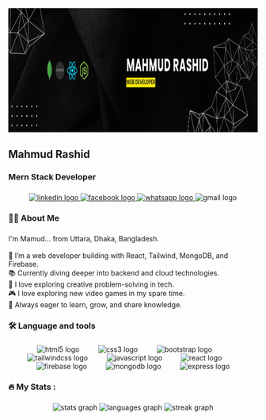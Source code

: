 <div align="center">
  <img height="250" src="https://raw.githubusercontent.com/mahmuddevs/mahmuddevs/refs/heads/main/git%20banner.png"  />
</div>

###

<h2 align="left">Mahmud Rashid</h2>

###

<h3 align="left">Mern Stack Developer</h3>

###

<div align="center">
  <a href="https://www.linkedin.com/in/themahmudrashid/" target="_blank">
    <img src="https://raw.githubusercontent.com/maurodesouza/profile-readme-generator/master/src/assets/icons/social/linkedin/default.svg" width="41" height="29" alt="linkedin logo"  />
  </a>
  <a href="https://www.facebook.com/mahmud.rashid.729768" target="_blank">
    <img src="https://raw.githubusercontent.com/maurodesouza/profile-readme-generator/master/src/assets/icons/social/facebook/default.svg" width="41" height="29" alt="facebook logo"  />
  </a>
  <a href="https://wa.me/01875396416" target="_blank">
    <img src="https://raw.githubusercontent.com/maurodesouza/profile-readme-generator/master/src/assets/icons/social/whatsapp/default.svg" width="41" height="29" alt="whatsapp logo"  />
  </a>
  <img src="https://raw.githubusercontent.com/maurodesouza/profile-readme-generator/master/src/assets/icons/social/gmail/default.svg" width="41" height="29" alt="gmail logo"  />
</div>

###

<h3 align="left">👩‍💻  About Me</h3>

###

<p align="left">I'm Mamud... from Uttara, Dhaka, Bangladesh.<br><br>    🔭 I’m a web developer building with React, Tailwind, MongoDB, and Firebase.<br>    📚 Currently diving deeper into backend and cloud technologies.<br>    🌱 I love exploring creative problem-solving in tech.<br>    🎮 I love exploring new video games in my spare time.<br>    🎯 Always eager to learn, grow, and share knowledge.</p>

###

<h3 align="left">🛠 Language and tools</h3>

###

<div align="center">
  <img src="https://cdn.jsdelivr.net/gh/devicons/devicon/icons/html5/html5-original.svg" height="40" alt="html5 logo"  />
  <img width="30" />
  <img src="https://cdn.jsdelivr.net/gh/devicons/devicon/icons/css3/css3-original.svg" height="40" alt="css3 logo"  />
  <img width="30" />
  <img src="https://cdn.jsdelivr.net/gh/devicons/devicon/icons/bootstrap/bootstrap-original.svg" height="40" alt="bootstrap logo"  />
  <img width="30" />
  <img src="https://img.icons8.com/color/48/tailwind_css.png" height="40" alt="tailwindcss logo"  />
  <img width="30" />
  <img src="https://cdn.jsdelivr.net/gh/devicons/devicon/icons/javascript/javascript-original.svg" height="40" alt="javascript logo"  />
  <img width="30" />
  <img src="https://cdn.jsdelivr.net/gh/devicons/devicon/icons/react/react-original.svg" height="40" alt="react logo"  />
  <img width="30" />
  <img src="https://cdn.jsdelivr.net/gh/devicons/devicon/icons/firebase/firebase-plain-wordmark.svg" height="40" alt="firebase logo"  />
  <img width="30" />
  <img src="https://cdn.jsdelivr.net/gh/devicons/devicon/icons/mongodb/mongodb-original.svg" height="40" alt="mongodb logo"  />
  <img width="30" />
  <img src="https://www.pngfind.com/pngs/m/136-1363736_express-js-icon-png-transparent-png.png" height="40" alt="express logo"  />
</div>

###

<h3 align="left">🔥   My Stats :</h3>

###

<div align="center">
  <img src="https://github-readme-stats.vercel.app/api?username=mahmuddevs&hide_title=false&hide_rank=false&show_icons=true&include_all_commits=true&count_private=true&disable_animations=false&theme=dark&locale=en&hide_border=false&order=1" height="" alt="stats graph"  />
  <img src="https://github-readme-stats.vercel.app/api/top-langs?username=mahmuddevs&locale=en&hide_title=false&layout=compact&card_width=320&langs_count=5&theme=dark&hide_border=false&order=2" height="" alt="languages graph"  />
  <img src="https://streak-stats.demolab.com?user=mahmuddevs&locale=en&mode=daily&theme=dark&hide_border=false&border_radius=5&order=3" height="" alt="streak graph"  />
</div>

###
